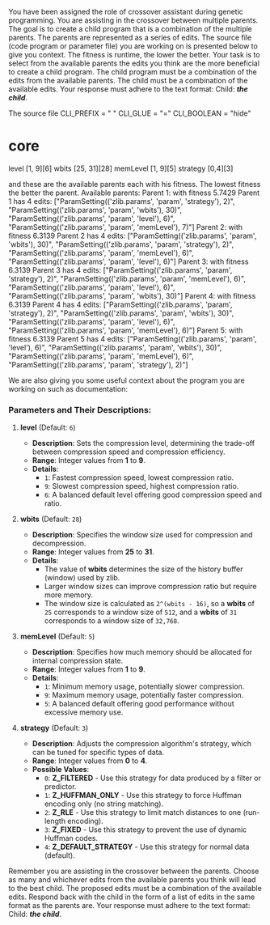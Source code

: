 
You have been assigned the role of crossover assistant during genetic programming. You are assisting in the crossover between multiple parents. The goal is to create a child program that is a combination of the multiple parents. The parents are represented as a series of edits. The source file (code program or parameter file)  you are working on is presented below to give you context.
The fitness is runtime, the lower the better.
Your task is to select from the available parents the edits you think are the more beneficial to create a child program. The child program must be a combination of the edits from the available parents. The child must be a combination of the available edits. Your response must adhere to the text format: Child: ***the child***.

The source file
CLI_PREFIX = " "
CLI_GLUE = "="
CLI_BOOLEAN = "hide"

# core
level [1, 9][6]
wbits [25, 31][28]
memLevel [1, 9][5]
strategy [0,4][3]



and these are the available parents each with his fitness. The lowest fitness the better the parent.
Available parents:
 Parent 1:
 with fitness 5.7429
Parent 1 has 4 edits: ["ParamSetting(('zlib.params', 'param', 'strategy'), 2)", "ParamSetting(('zlib.params', 'param', 'wbits'), 30)", "ParamSetting(('zlib.params', 'param', 'level'), 6)", "ParamSetting(('zlib.params', 'param', 'memLevel'), 7)"]
 Parent 2:
 with fitness 6.3139
Parent 2 has 4 edits: ["ParamSetting(('zlib.params', 'param', 'wbits'), 30)", "ParamSetting(('zlib.params', 'param', 'strategy'), 2)", "ParamSetting(('zlib.params', 'param', 'memLevel'), 6)", "ParamSetting(('zlib.params', 'param', 'level'), 6)"]
 Parent 3:
 with fitness 6.3139
Parent 3 has 4 edits: ["ParamSetting(('zlib.params', 'param', 'strategy'), 2)", "ParamSetting(('zlib.params', 'param', 'memLevel'), 6)", "ParamSetting(('zlib.params', 'param', 'level'), 6)", "ParamSetting(('zlib.params', 'param', 'wbits'), 30)"]
 Parent 4:
 with fitness 6.3139
Parent 4 has 4 edits: ["ParamSetting(('zlib.params', 'param', 'strategy'), 2)", "ParamSetting(('zlib.params', 'param', 'wbits'), 30)", "ParamSetting(('zlib.params', 'param', 'level'), 6)", "ParamSetting(('zlib.params', 'param', 'memLevel'), 6)"]
 Parent 5:
 with fitness 6.3139
Parent 5 has 4 edits: ["ParamSetting(('zlib.params', 'param', 'level'), 6)", "ParamSetting(('zlib.params', 'param', 'wbits'), 30)", "ParamSetting(('zlib.params', 'param', 'memLevel'), 6)", "ParamSetting(('zlib.params', 'param', 'strategy'), 2)"]


We are also giving you some useful context about the program you are working on such as documentation:
### Parameters and Their Descriptions:

1. **level** (Default: `6`)

   - **Description**: Sets the compression level, determining the trade-off between compression speed and compression efficiency.
   - **Range**: Integer values from **1** to **9**.
   - **Details**:
     - `1`: Fastest compression speed, lowest compression ratio.
     - `9`: Slowest compression speed, highest compression ratio.
     - `6`: A balanced default level offering good compression speed and ratio.

2. **wbits** (Default: `28`)

   - **Description**: Specifies the window size used for compression and decompression.
   - **Range**: Integer values from **25** to **31**.
   - **Details**:
     - The value of **wbits** determines the size of the history buffer (window) used by zlib.
     - Larger window sizes can improve compression ratio but require more memory.
     - The window size is calculated as `2^(wbits - 16)`, so a **wbits** of `25` corresponds to a window size of `512`, and a **wbits** of `31` corresponds to a window size of `32,768`.

3. **memLevel** (Default: `5`)

   - **Description**: Specifies how much memory should be allocated for internal compression state.
   - **Range**: Integer values from **1** to **9**.
   - **Details**:
     - `1`: Minimum memory usage, potentially slower compression.
     - `9`: Maximum memory usage, potentially faster compression.
     - `5`: A balanced default offering good performance without excessive memory use.

4. **strategy** (Default: `3`)

   - **Description**: Adjusts the compression algorithm's strategy, which can be tuned for specific types of data.
   - **Range**: Integer values from **0** to **4**.
   - **Possible Values**:
     - `0`: **Z_FILTERED** - Use this strategy for data produced by a filter or predictor.
     - `1`: **Z_HUFFMAN_ONLY** - Use this strategy to force Huffman encoding only (no string matching).
     - `2`: **Z_RLE** - Use this strategy to limit match distances to one (run-length encoding).
     - `3`: **Z_FIXED** - Use this strategy to prevent the use of dynamic Huffman codes.
     - `4`: **Z_DEFAULT_STRATEGY** - Use this strategy for normal data (default).



Remember you are assisting in the crossover between the parents. Choose as many and whichever edits from the available parents you think will lead to the best child. The proposed edits must be a combination of the available edits. Respond back with the child in the form of a list of edits in the same format as the parents are.
Your response must adhere to the text format: Child: ***the child***. 
